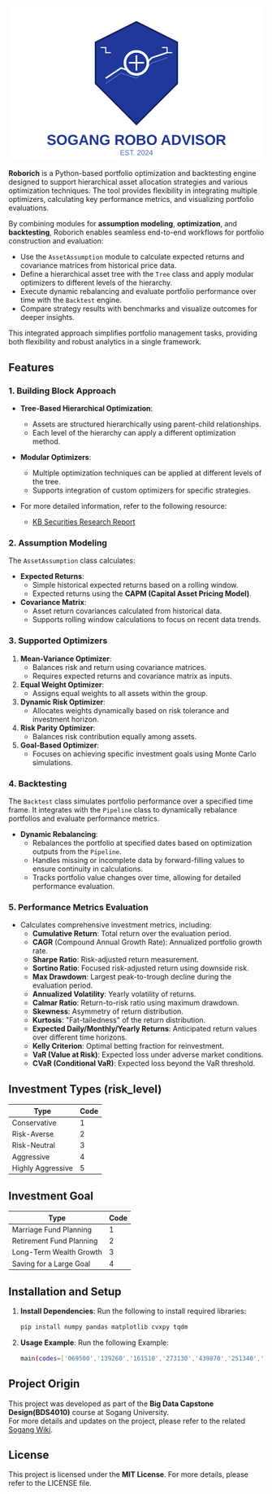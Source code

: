 ![Sogang Robo Logo](Sogang%20Robo%20Advisor/Logo/sogang-robo-logo-professional.svg)

**Roborich** is a Python-based portfolio optimization and backtesting engine designed to support hierarchical asset allocation strategies and various optimization techniques. The tool provides flexibility in integrating multiple optimizers, calculating key performance metrics, and visualizing portfolio evaluations.

By combining modules for **assumption modeling**, **optimization**, and **backtesting**, Roborich enables seamless end-to-end workflows for portfolio construction and evaluation:
- Use the `AssetAssumption` module to calculate expected returns and covariance matrices from historical price data.
- Define a hierarchical asset tree with the `Tree` class and apply modular optimizers to different levels of the hierarchy.
- Execute dynamic rebalancing and evaluate portfolio performance over time with the `Backtest` engine.
- Compare strategy results with benchmarks and visualize outcomes for deeper insights.

This integrated approach simplifies portfolio management tasks, providing both flexibility and robust analytics in a single framework.


## Features

### 1. **Building Block Approach**
- **Tree-Based Hierarchical Optimization**:
  - Assets are structured hierarchically using parent-child relationships.
  - Each level of the hierarchy can apply a different optimization method.
- **Modular Optimizers**:
  - Multiple optimization techniques can be applied at different levels of the tree.
  - Supports integration of custom optimizers for specific strategies.

- For more detailed information, refer to the following resource:
  - [KB Securities Research Report](https://rdata.kbsec.com/pdf_data/20220103100504197K.pdf)


### 2. **Assumption Modeling**
The `AssetAssumption` class calculates:
- **Expected Returns**:
  - Simple historical expected returns based on a rolling window.
  - Expected returns using the **CAPM (Capital Asset Pricing Model)**.
- **Covariance Matrix**:
  - Asset return covariances calculated from historical data.
  - Supports rolling window calculations to focus on recent data trends.

### 3. **Supported Optimizers**
1. **Mean-Variance Optimizer**:
   - Balances risk and return using covariance matrices.
   - Requires expected returns and covariance matrix as inputs.
2. **Equal Weight Optimizer**:
   - Assigns equal weights to all assets within the group.
3. **Dynamic Risk Optimizer**:
   - Allocates weights dynamically based on risk tolerance and investment horizon.
4. **Risk Parity Optimizer**:
   - Balances risk contribution equally among assets.
5. **Goal-Based Optimizer**:
   - Focuses on achieving specific investment goals using Monte Carlo simulations.

### 4. **Backtesting**
The `Backtest` class simulates portfolio performance over a specified time frame. It integrates with the `Pipeline` class to dynamically rebalance portfolios and evaluate performance metrics.

- **Dynamic Rebalancing**:
  - Rebalances the portfolio at specified dates based on optimization outputs from the `Pipeline`.
  - Handles missing or incomplete data by forward-filling values to ensure continuity in calculations.
  - Tracks portfolio value changes over time, allowing for detailed performance evaluation.

### 5. **Performance Metrics Evaluation**
- Calculates comprehensive investment metrics, including:
  - **Cumulative Return**: Total return over the evaluation period.
  - **CAGR** (Compound Annual Growth Rate): Annualized portfolio growth rate.
  - **Sharpe Ratio**: Risk-adjusted return measurement.
  - **Sortino Ratio**: Focused risk-adjusted return using downside risk.
  - **Max Drawdown**: Largest peak-to-trough decline during the evaluation period.
  - **Annualized Volatility**: Yearly volatility of returns.
  - **Calmar Ratio**: Return-to-risk ratio using maximum drawdown.
  - **Skewness**: Asymmetry of return distribution.
  - **Kurtosis**: "Fat-tailedness" of the return distribution.
  - **Expected Daily/Monthly/Yearly Returns**: Anticipated return values over different time horizons.
  - **Kelly Criterion**: Optimal betting fraction for reinvestment.
  - **VaR (Value at Risk)**: Expected loss under adverse market conditions.
  - **CVaR (Conditional VaR)**: Expected loss beyond the VaR threshold.


## Investment Types (risk_level)

| Type               | Code |
|--------------------|------|
| Conservative              | 1    |
| Risk-Averse          | 2    |
| Risk-Neutral          | 3    |
| Aggressive          | 4    |
| Highly Aggressive          | 5    |

## Investment Goal

| Type               | Code |
|--------------------|------|
| Marriage Fund Planning          | 1    |
| Retirement Fund Planning          | 2    |
| Long-Term Wealth Growth          | 3    |
| Saving for a Large Goal              | 4    |

## Installation and Setup

1. **Install Dependencies**:
   Run the following to install required libraries:
   ```bash
   pip install numpy pandas matplotlib cvxpy tqdm

2. **Usage Example**:
   Run the following Example:
   ```bash
   main(codes=['069500','139260','161510','273130','439870','251340','114260'], risk_level=5, investor_goal=4)

## Project Origin

This project was developed as part of the **Big Data Capstone Design(BDS4010)** course at Sogang University.  
For more details and updates on the project, please refer to the related [Sogang Wiki](http://cscp2.sogang.ac.kr/BDS4010/index.php/3%ED%8C%80:_%EB%A1%9C%EB%B3%B4%EB%A6%AC%EC%B9%98).


## License

This project is licensed under the **MIT License**. For more details, please refer to the LICENSE file.
